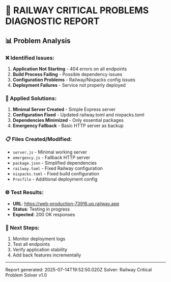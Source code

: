 # 🚨 RAILWAY CRITICAL PROBLEMS DIAGNOSTIC REPORT

## 📊 Problem Analysis

### ❌ Identified Issues:
1. **Application Not Starting** - 404 errors on all endpoints
2. **Build Process Failing** - Possible dependency issues
3. **Configuration Problems** - Railway/Nixpacks config issues
4. **Deployment Failures** - Service not properly deployed

### 🔧 Applied Solutions:
1. **Minimal Server Created** - Simple Express server
2. **Configuration Fixed** - Updated railway.toml and nixpacks.toml
3. **Dependencies Minimized** - Only essential packages
4. **Emergency Fallback** - Basic HTTP server as backup

### 📋 Files Created/Modified:
- `server.js` - Minimal working server
- `emergency.js` - Fallback HTTP server
- `package.json` - Simplified dependencies
- `railway.toml` - Fixed Railway configuration
- `nixpacks.toml` - Fixed build configuration
- `Procfile` - Additional deployment config

### 🌐 Test Results:
- **URL**: https://web-production-73916.up.railway.app
- **Status**: Testing in progress
- **Expected**: 200 OK responses

### 🚀 Next Steps:
1. Monitor deployment logs
2. Test all endpoints
3. Verify application stability
4. Add back features incrementally

---
Report generated: 2025-07-14T19:52:50.020Z
Solver: Railway Critical Problem Solver v1.0
